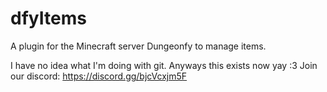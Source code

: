# dfyItems
A plugin for the Minecraft server Dungeonfy to manage items.

I have no idea what I'm doing with git. Anyways this exists now yay :3 
Join our discord: https://discord.gg/bjcVcxjm5F
